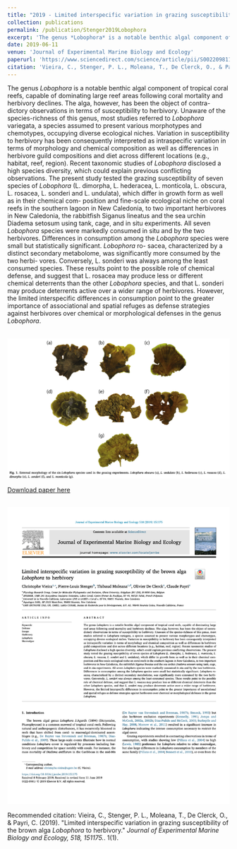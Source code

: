 ```yaml
---
title: "2019 - Limited interspecific variation in grazing susceptibility of the brown alga *Lobophora* to herbivory"
collection: publications
permalink: /publication/Stenger2019Lobophora
excerpt: 'The genus *Lobophora* is a notable benthic algal component of tropical coral reefs, capable of dominating large reef areas following coral mortality and herbivory declines. The alga, however, has been the object of contra- dictory observations in terms of susceptibility to herbivory. Unaware of the species-richness of this genus, most studies referred to *Lobophora* variegata, a species assumed to present various morphotypes and chemotypes, occupying diverse ecological niches. Variation in susceptibility to herbivory has been consequently interpreted as intraspecific variation in terms of morphology and chemical composition as well as differences in herbivore guild compositions and diet across different locations (e.g., habitat, reef, region). Recent taxonomic studies of *Lobophora* disclosed a high species diversity, which could explain previous conflicting observations. The present study tested the grazing susceptibility of seven species of *Lobophora* (L. dimorpha, L. hederacea, L. monticola, L. obscura, L. rosacea, L. sonderi and L. undulata), which differ in growth form as well as in their chemical com- position and fine-scale ecological niche on coral reefs in the southern lagoon in New Caledonia, to two important herbivores in New Caledonia, the rabbitfish Siganus lineatus and the sea urchin Diadema setosum using tank, cage, and in situ experiments. All seven *Lobophora* species were markedly consumed in situ and by the two herbivores. Differences in consumption among the *Lobophora* species were small but statistically significant. *Lobophora* ro- sacea, characterized by a distinct secondary metabolome, was significantly more consumed by the two herbi- vores. Conversely, L. sonderi was always among the least consumed species. These results point to the possible role of chemical defense, and suggest that L. rosacea may produce less or different chemical deterrents than the other *Lobophora* species, and that L. sonderi may produce deterrents active over a wider range of herbivores. However, the limited interspecific differences in consumption point to the greater importance of associational and spatial refuges as defense strategies against herbivores over chemical or morphological defenses in the genus *Lobophora*.'
date: 2019-06-11
venue: 'Journal of Experimental Marine Biology and Ecology'
paperurl: 'https://www.sciencedirect.com/science/article/pii/S0022098118304817?casa_token=t20tBBmPaGwAAAAA:TpiHJITggZFYMztyrQoqNT7KEjHsKIA_aw6GoZCNBFQf-LQ2huIuThXjxxLpBG_DKe7izvtTRMY'
citation: 'Vieira, C., Stenger, P. L., Moleana, T., De Clerck, O., & Payri, C. (2019). &quot;Limited interspecific variation in grazing susceptibility of the brown alga <i>Lobophora to herbivory</i>.&quot; <i> Journal of Experimental Marine Biology and Ecology, 518, 151175.</i>.'
---
```

The genus *Lobophora* is a notable benthic algal component of tropical coral reefs, capable of dominating large reef areas following coral mortality and herbivory declines. The alga, however, has been the object of contra- dictory observations in terms of susceptibility to herbivory. Unaware of the species-richness of this genus, most studies referred to *Lobophora* variegata, a species assumed to present various morphotypes and chemotypes, occupying diverse ecological niches. Variation in susceptibility to herbivory has been consequently interpreted as intraspecific variation in terms of morphology and chemical composition as well as differences in herbivore guild compositions and diet across different locations (e.g., habitat, reef, region). Recent taxonomic studies of *Lobophora* disclosed a high species diversity, which could explain previous conflicting observations. The present study tested the grazing susceptibility of seven species of *Lobophora* (L. dimorpha, L. hederacea, L. monticola, L. obscura, L. rosacea, L. sonderi and L. undulata), which differ in growth form as well as in their chemical com- position and fine-scale ecological niche on coral reefs in the southern lagoon in New Caledonia, to two important herbivores in New Caledonia, the rabbitfish Siganus lineatus and the sea urchin Diadema setosum using tank, cage, and in situ experiments. All seven *Lobophora* species were markedly consumed in situ and by the two herbivores. Differences in consumption among the *Lobophora* species were small but statistically significant. *Lobophora* ro- sacea, characterized by a distinct secondary metabolome, was significantly more consumed by the two herbi- vores. Conversely, L. sonderi was always among the least consumed species. These results point to the possible role of chemical defense, and suggest that L. rosacea may produce less or different chemical deterrents than the other *Lobophora* species, and that L. sonderi may produce deterrents active over a wider range of herbivores. However, the limited interspecific differences in consumption point to the greater importance of associational and spatial refuges as defense strategies against herbivores over chemical or morphological defenses in the genus *Lobophora*.

<br/><img src='/images/Lobophora.png'>

[Download paper here](https://www.sciencedirect.com/science/article/pii/S0022098118304817?casa_token=t20tBBmPaGwAAAAA:TpiHJITggZFYMztyrQoqNT7KEjHsKIA_aw6GoZCNBFQf-LQ2huIuThXjxxLpBG_DKe7izvtTRMY)

<br/><img src='/images/2019_lobophora.png'>

Recommended citation: Vieira, C., Stenger, P. L., Moleana, T., De Clerck, O., & Payri, C. (2019). &quot;Limited interspecific variation in grazing susceptibility of the brown alga <i>Lobophora</i> to herbivory.&quot; <i> Journal of Experimental Marine Biology and Ecology, 518, 151175.</i>. 1(1).
